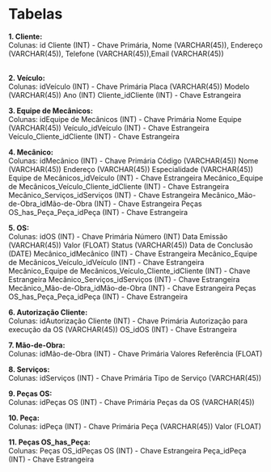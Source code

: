 <h1>Tabelas</h1>
<b>1. Cliente:</b><br>
Colunas:
id Cliente (INT) - Chave Primária, Nome (VARCHAR(45)), Endereço (VARCHAR(45)), Telefone (VARCHAR(45)),Email (VARCHAR(45))<br><br>

<b>2. Veículo:</b><br>
Colunas:
idVeículo (INT) - Chave Primária
Placa (VARCHAR(45))
Modelo (VARCHAR(45))
Ano (INT)
Cliente_idCliente (INT) - Chave Estrangeira

<b>3. Equipe de Mecânicos:</b><br>
Colunas:
idEquipe de Mecânicos (INT) - Chave Primária
Nome Equipe (VARCHAR(45))
Veículo_idVeículo (INT) - Chave Estrangeira
Veículo_Cliente_idCliente (INT) - Chave Estrangeira

<b>4. Mecânico:</b><br>
Colunas:
idMecânico (INT) - Chave Primária
Código (VARCHAR(45))
Nome (VARCHAR(45))
Endereço (VARCHAR(45))
Especialidade (VARCHAR(45))
Equipe de Mecânicos_idVeículo (INT) - Chave Estrangeira
Mecânico_Equipe de Mecânicos_Veículo_Cliente_idCliente (INT) - Chave Estrangeira
Mecânico_Serviços_idServiços (INT) - Chave Estrangeira
Mecânico_Mão-de-Obra_idMão-de-Obra (INT) - Chave Estrangeira
Peças OS_has_Peça_Peça_idPeça (INT) - Chave Estrangeira

<b>5. OS:</b><br>
Colunas:
idOS (INT) - Chave Primária
Número (INT)
Data Emissão (VARCHAR(45))
Valor (FLOAT)
Status (VARCHAR(45))
Data de Conclusão (DATE)
Mecânico_idMecânico (INT) - Chave Estrangeira
Mecânico_Equipe de Mecânicos_Veículo_idVeículo (INT) - Chave Estrangeira
Mecânico_Equipe de Mecânicos_Veículo_Cliente_idCliente (INT) - Chave Estrangeira
Mecânico_Serviços_idServiços (INT) - Chave Estrangeira
Mecânico_Mão-de-Obra_idMão-de-Obra (INT) - Chave Estrangeira
Peças OS_has_Peça_Peça_idPeça (INT) - Chave Estrangeira

<b>6.  Autorização Cliente:</b><br>
Colunas:
idAutorização Cliente (INT) - Chave Primária
Autorização para execução da OS (VARCHAR(45))
OS_idOS (INT) - Chave Estrangeira

<b>7. Mão-de-Obra:</b><br>
Colunas:
idMão-de-Obra (INT) - Chave Primária
Valores Referência (FLOAT)

<b>8. Serviços:</b><br>
Colunas:
idServiços (INT) - Chave Primária
Tipo de Serviço (VARCHAR(45))

<b>9. Peças OS:</b><br>
Colunas:
idPeças OS (INT) - Chave Primária
Peças da OS (VARCHAR(45))

<b>10. Peça:</b><br>
Colunas:
idPeça (INT) - Chave Primária
Peça (VARCHAR(45))
Valor (FLOAT)

<b>11. Peças OS_has_Peça:</b><br>
Colunas:
Peças OS_idPeças OS (INT) - Chave Estrangeira
Peça_idPeça (INT) - Chave Estrangeira

